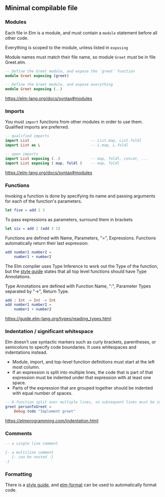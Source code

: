 ## Minimal compilable file

### Modules

Each file in Elm is a module, and must contain a `module` statement before all other code.

Everything is scoped to the module, unless listed in `exposing`

Module names must match their file name, so module `Greet` must be in file Greet.elm.

```elm
-- Define the Greet module, and expose the `greet` function
module Greet exposing (greet)
```

```elm
-- Define the Greet module, and expose everything
module Greet exposing (..)
```

https://elm-lang.org/docs/syntax#modules

### Imports

You must `import` functions from other modules in order to use them. Qualified imports are preferred.

```elm
-- qualified imports
import List                            -- List.map, List.foldl
import List as L                       -- L.map, L.foldl

-- open imports
import List exposing (..)              -- map, foldl, concat, ...
import List exposing ( map, foldl )    -- map, foldl
```

https://elm-lang.org/docs/syntax#modules

### Functions

Invoking a function is done by specifying its name and passing arguments for each of the function's parameters.

```elm
let five = add 2 3
```

To pass expressions as parameters, surround them in brackets

```elm
let six = add 2 (add 3 1)
```

Functions are defined with Name, Parameters, "=", Expressions. Functions automatically return their last expression. 

```elm
add number1 number2 = 
	number1 + number2
```

The Elm compiler uses Type Inference to work out the Type of the function, but the [style guide](https://elm-lang.org/docs/style-guide) states that all top level functions should have Type Annotations.

Type Annotations are defined with Function Name, ":", Parameter Types separated by "->", Return Type.

```elm
add : Int -> Int -> Int
add number1 number2 = 
	number1 + number2
```

https://guide.elm-lang.org/types/reading_types.html

### Indentation / significant whitespace

Elm doesn’t use syntactic markers such as curly brackets, parentheses, or semicolons to specify code boundaries. It uses whitespaces and indentations instead.

- Module, import, and top-level function definitions must start at the left most column.
- If an expression is split into multiple lines, the code that is part of that expression must be indented under that expression with at least one space.
- Parts of the expression that are grouped together should be indented with equal number of spaces.

```elm
-- A function split over multiple lines, so subsequent lines must be indented
greet personToGreet =
    Debug.todo "Implement greet"
```

https://elmprogramming.com/indentation.html

### Comments

```elm
-- a single line comment

{- a multiline comment
   {- can be nested -}
-}
```

### Formatting

There is a [style guide](https://elm-lang.org/docs/style-guide), and [elm-format](https://github.com/avh4/elm-format) can be used to automatically format code.

